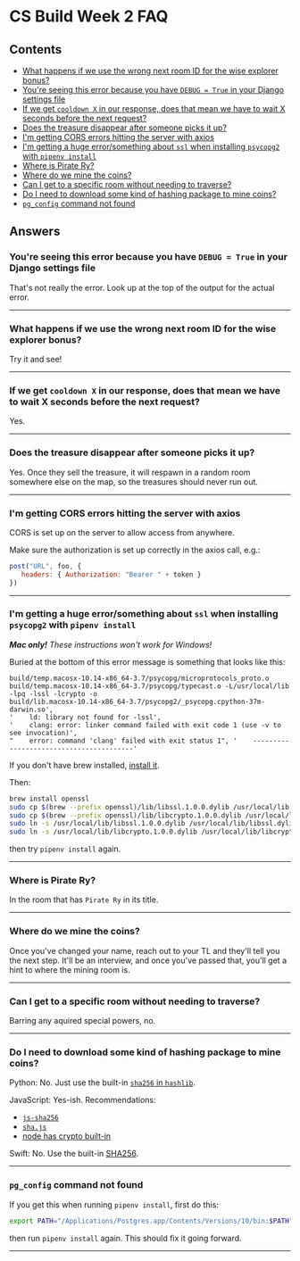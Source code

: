 # CS Build Week 2 FAQ

## Contents

* [What happens if we use the wrong next room ID for the wise explorer bonus?](#q200)
* [You're seeing this error because you have `DEBUG = True` in your Django settings file](#q100)
* [If we get `cooldown X` in our response, does that mean we have to wait X seconds before the next request?](#q300)
* [Does the treasure disappear after someone picks it up?](#q400)
* [I'm getting CORS errors hitting the server with axios](#q500)
* [I'm getting a huge error/something about `ssl` when installing `psycopg2` with `pipenv install`](#q600)
* [Where is Pirate Ry?](#q700)
* [Where do we mine the coins?](#q800)
* [Can I get to a specific room without needing to traverse?](#q900)
* [Do I need to download some kind of hashing package to mine coins?](#q1000)
* [`pg_config` command not found](#q1100)

<!--

-->

## Answers

<a name="q100"></a>
### You're seeing this error because you have `DEBUG = True` in your Django settings file

That's not really the error. Look up at the top of the output for the actual error.

---------------------------------------------------------------------------------------

<a name="q200"></a>
### What happens if we use the wrong next room ID for the wise explorer bonus?

Try it and see!

---------------------------------------------------------------------------------------

<a name="q300"></a>
### If we get `cooldown X` in our response, does that mean we have to wait X seconds before the next request?

Yes.

---------------------------------------------------------------------------------------

<a name="q400"></a>
### Does the treasure disappear after someone picks it up?

Yes. Once they sell the treasure, it will respawn in a random room somewhere
else on the map, so the treasures should never run out.

---------------------------------------------------------------------------------------

<a name="q500"></a>
### I'm getting CORS errors hitting the server with axios

CORS is set up on the server to allow access from anywhere.

Make sure the authorization is set up correctly in the axios call, e.g.:

```js
post("URL", foo, {
   headers: { Authorization: "Bearer " + token }
})
```

---------------------------------------------------------------------------------------

<a name="q600"></a>
### I'm getting a huge error/something about `ssl` when installing `psycopg2` with `pipenv install`

_**Mac only!** These instructions won't work for Windows!_

Buried at the bottom of this error message is something that looks like this:

```
build/temp.macosx-10.14-x86_64-3.7/psycopg/microprotocols_proto.o
build/temp.macosx-10.14-x86_64-3.7/psycopg/typecast.o -L/usr/local/lib -lpq -lssl -lcrypto -o
build/lib.macosx-10.14-x86_64-3.7/psycopg2/_psycopg.cpython-37m-darwin.so',
'    ld: library not found for -lssl',
'    clang: error: linker command failed with exit code 1 (use -v to see invocation)',
"    error: command 'clang' failed with exit status 1", '    ----------------------------------------'
```

If you don't have brew installed, [install it](https://brew.sh/).

Then:

```sh
brew install openssl
sudo cp $(brew --prefix openssl)/lib/libssl.1.0.0.dylib /usr/local/lib
sudo cp $(brew --prefix openssl)/lib/libcrypto.1.0.0.dylib /usr/local/lib
sudo ln -s /usr/local/lib/libssl.1.0.0.dylib /usr/local/lib/libssl.dylib
sudo ln -s /usr/local/lib/libcrypto.1.0.0.dylib /usr/local/lib/libcrypto.dylib
```

then try `pipenv install` again.

---------------------------------------------------------------------------------------

<a name="q700"></a>
### Where is Pirate Ry?

In the room that has `Pirate Ry` in its title.

---------------------------------------------------------------------------------------

<a name="q800"></a>
### Where do we mine the coins?

Once you've changed your name, reach out to your TL and they'll tell you the
next step. It'll be an interview, and once you've passed that, you'll get a hint
to where the mining room is.

---------------------------------------------------------------------------------------

<a name="q900"></a>
### Can I get to a specific room without needing to traverse?

Barring any aquired special powers, no.

---------------------------------------------------------------------------------------

<a name="q1000"></a>
### Do I need to download some kind of hashing package to mine coins?

Python: No. Just use the built-in [`sha256` in
`hashlib`](https://docs.python.org/3/library/hashlib.html).

JavaScript: Yes-ish. Recommendations:
* [`js-sha256`](https://www.npmjs.com/package/js-sha256)
* [`sha.js`](https://github.com/crypto-browserify/sha.js/)
* [node has crypto built-in](https://nodejs.org/api/crypto.html#crypto_crypto)

Swift: No. Use the built-in [SHA256](https://developer.apple.com/documentation/cryptokit/sha256).

---------------------------------------------------------------------------------------

<a name="q1100"></a>
### `pg_config` command not found

If you get this when running `pipenv install`, first do this:

```sh
export PATH="/Applications/Postgres.app/Contents/Versions/10/bin:$PATH"
```

then run `pipenv install` again. This should fix it going forward.

---------------------------------------------------------------------------------------
